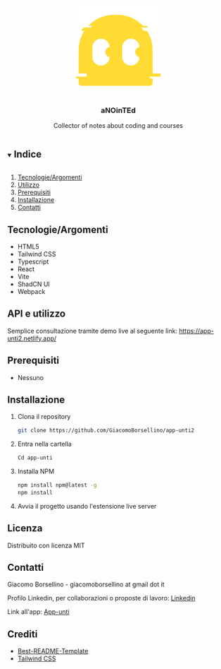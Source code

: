<br />
<p align="center">
  <a href="https://github.com/GiacomoBorsellino/app-unti2">
    <img src="https://github.com/GiacomoBorsellino/app-unti2/blob/main/mockup/thumbs/lohacker.svg" alt="Logo" width="200">
  </a>

  <h3 align="center">aNOinTEd</h3>

  <p align="center">
    Collector of notes about coding and courses
  </p>
</p>

<details open="open">
  <summary><h2 style="display: inline-block">Indice</h2></summary>
  <ol>
    <li><a href="#tecnologieargomenti">Tecnologie/Argomenti</a></li>
    <li><a href="#api-e-utilizzo">Utilizzo</a></li>
    <li><a href="#prerequisiti">Prerequisiti</a></li>
    <li><a href="#installazione">Installazione</a></li>
    <li><a href="#contatti">Contatti</a></li>
  </ol>
</details>

## Tecnologie/Argomenti

- HTML5
- Tailwind CSS
- Typescript
- React
- Vite
- ShadCN UI
- Webpack

## API e utilizzo

Semplice consultazione tramite demo live al seguente link: https://app-unti2.netlify.app/

## Prerequisiti

- Nessuno

## Installazione

1. Clona il repository

   ```sh
   git clone https://github.com/GiacomoBorsellino/app-unti2
   ```

2. Entra nella cartella

   ```sh
   Cd app-unti
   ```

3. Installa NPM

   ```sh
   npm install npm@latest -g
   npm install
   ```

4. Avvia il progetto usando l'estensione live server

## Licenza

Distribuito con licenza MIT

## Contatti

Giacomo Borsellino - giacomoborsellino at gmail dot it

Profilo Linkedin, per collaborazioni o proposte di lavoro: [Linkedin](https://www.linkedin.com/in/giacomo-borsellino-4039071b7/)

Link all'app: [App-unti](https://app-unti2.netlify.app/)

## Crediti

- [Best-README-Template](https://github.com/othneildrew/Best-README-Template)
- [Tailwind CSS](https://tailwindcss.com/)
